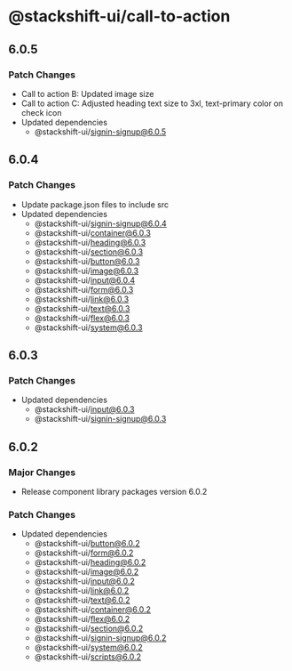 # @stackshift-ui/call-to-action

## 6.0.5

### Patch Changes

- Call to action B: Updated image size
- Call to action C: Adjusted heading text size to 3xl, text-primary color on check icon
- Updated dependencies
  - @stackshift-ui/signin-signup@6.0.5

## 6.0.4

### Patch Changes

- Update package.json files to include src
- Updated dependencies
  - @stackshift-ui/signin-signup@6.0.4
  - @stackshift-ui/container@6.0.3
  - @stackshift-ui/heading@6.0.3
  - @stackshift-ui/section@6.0.3
  - @stackshift-ui/button@6.0.3
  - @stackshift-ui/image@6.0.3
  - @stackshift-ui/input@6.0.4
  - @stackshift-ui/form@6.0.3
  - @stackshift-ui/link@6.0.3
  - @stackshift-ui/text@6.0.3
  - @stackshift-ui/flex@6.0.3
  - @stackshift-ui/system@6.0.3

## 6.0.3

### Patch Changes

- Updated dependencies
  - @stackshift-ui/input@6.0.3
  - @stackshift-ui/signin-signup@6.0.3

## 6.0.2

### Major Changes

- Release component library packages version 6.0.2

### Patch Changes

- Updated dependencies
  - @stackshift-ui/button@6.0.2
  - @stackshift-ui/form@6.0.2
  - @stackshift-ui/heading@6.0.2
  - @stackshift-ui/image@6.0.2
  - @stackshift-ui/input@6.0.2
  - @stackshift-ui/link@6.0.2
  - @stackshift-ui/text@6.0.2
  - @stackshift-ui/container@6.0.2
  - @stackshift-ui/flex@6.0.2
  - @stackshift-ui/section@6.0.2
  - @stackshift-ui/signin-signup@6.0.2
  - @stackshift-ui/system@6.0.2
  - @stackshift-ui/scripts@6.0.2
